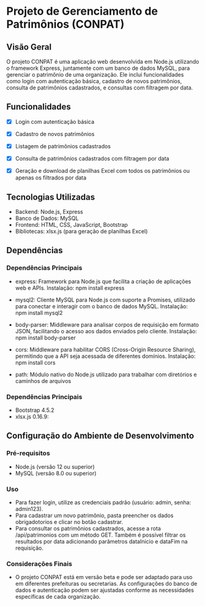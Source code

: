 # Projeto de Gerenciamento de Patrimônios (CONPAT)

## Visão Geral

O projeto CONPAT é uma aplicação web desenvolvida em Node.js utilizando o framework Express, juntamente com um banco de dados MySQL, para gerenciar o patrimônio de uma organização. Ele inclui funcionalidades como login com autenticação básica, cadastro de novos patrimônios, consulta de patrimônios cadastrados, e consultas com filtragem por data.

## Funcionalidades

- [x] Login com autenticação básica
- [x] Cadastro de novos patrimônios
- [x] Listagem de patrimônios cadastrados
- [x] Consulta de patrimônios cadastrados com filtragem por data
- [x] Geração e download de planilhas Excel com todos os patrimônios ou apenas os filtrados por data


## Tecnologias Utilizadas

* Backend: Node.js, Express
* Banco de Dados: MySQL
* Frontend: HTML, CSS, JavaScript, Bootstrap
* Bibliotecas: xlsx.js (para geração de planilhas Excel)

## Dependências

### Dependências Principais

* express: Framework para Node.js que facilita a criação de aplicações web e APIs.
Instalação: npm install express

* mysql2: Cliente MySQL para Node.js com suporte a Promises, utilizado para conectar e interagir com o banco de dados MySQL.
Instalação: npm install mysql2

* body-parser: Middleware para analisar corpos de requisição em formato JSON, facilitando o acesso aos dados enviados pelo cliente.
Instalação: npm install body-parser

* cors: Middleware para habilitar CORS (Cross-Origin Resource Sharing), permitindo que a API seja acessada de diferentes domínios.
Instalação: npm install cors

* path: Módulo nativo do Node.js utilizado para trabalhar com diretórios e caminhos de arquivos

### Dependências Principais

* Bootstrap 4.5.2
* xlsx.js 0.16.9:
  
## Configuração do Ambiente de Desenvolvimento

### Pré-requisitos

* Node.js (versão 12 ou superior)
* MySQL (versão 8.0 ou superior)

### Uso

* Para fazer login, utilize as credenciais padrão (usuário: admin, senha: admin123).
* Para cadastrar um novo patrimônio, pasta preencher os dados obrigadotorios e clicar no botão cadastrar.
* Para consultar os patrimônios cadastrados, acesse a rota /api/patrimonios com um método GET. Também é possível filtrar os resultados por data adicionando parâmetros dataInicio e dataFim na requisição.

### Considerações Finais

* O projeto CONPAT está em versão beta e pode ser adaptado para uso em diferentes prefeituras ou secretarias. As configurações do banco de dados e autenticação podem ser ajustadas conforme as necessidades específicas de cada organização.
